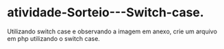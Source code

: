 # atividade-Sorteio---Switch-case.
Utilizando switch case e observando a imagem em anexo, crie um arquivo em php utilizando o switch case.
